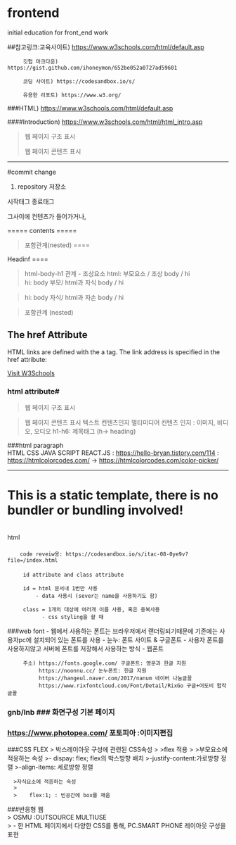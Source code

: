 # frontend
initial education for front_end work

##참고링크:교육사이트) https://www.w3schools.com/html/default.asp

         깃헙 마크다운) https://gist.github.com/ihoneymon/652be052a0727ad59601
         
         코딩 사이트) https://codesandbox.io/s/
         
         유용한 리포트) https://www.w3.org/

###HTML) https://www.w3schools.com/html/default.asp

####Introduction) https://www.w3schools.com/html/html_intro.asp

> 웹 페이지 구조 표시
>  
> 웹 페이지 콘텐츠 표시 
> 

***************************************************************************************

#commit change 

1. repository 저장소 

시작태그 
종료태그 

그사이에 컨텐츠가 들어가거나, 

<doctype html>
<html> 
<body>

<hi>
<py>

<html>
<body>

<backtick>
=====
<tagname>contents</tagname> 
=====         

>포함관계(nested)
====
<html>  
<body>
<hi> Headinf<hi>
</body>         
</html>         
====         
         
> html-body-h1 관계 - 조상요소 
> html:  부모요소 / 조상 
         body  / hi          
> hi:  body 부모/ html과 자식 
          body  / hi  
         

> hi: body 자식/ html과 자손 
          body  / hi   
         
        
         
>포함관계 (nested) 
         
<!DOCTYPE html>
<html>
<body>

<h2>The href Attribute</h2>

<p>HTML links are defined with the a tag. The link address is specified in the href attribute:</p>

<a href="https://www.w3schools.com">Visit W3Schools</a>

</body>
</html>

### html attribute# 

>웹 페이지 구조 표시
         
>웹 페이지 콘텐츠 표시 
> 텍스트 컨텐츠인지
> 멀티미디어 컨텐츠 인지 : 이미지, 비디오, 오디오 
         h1-h6: 제목태그 (h-> heading) 
         
 ###html paragraph         
  HTML CSS JAVA SCRIPT REACT.JS
         :  https://hello-bryan.tistory.com/114
          : https://htmlcolorcodes.com/ -> https://htmlcolorcodes.com/color-picker/

*****************************************************************************************
<!DOCTYPE html>
<html lang="en">
  <head>
    <meta charset="UTF-8">
    <meta name="viewport" content="width=device-width, initial-scale=1.0">
    <meta http-equiv="X-UA-Compatible" content="ie=edge">
    <title>Static Template</title>
  </head>
  <body>
    <h1>This is a static template, there is no bundler or bundling involved!</h1>
    <br />html&nbsp;<br / >       
  </body>
</html>
         
 ####
        code reveiw용: https://codesandbox.io/s/itac-08-0ye9v?file=/index.html
 ####
         id attribute and class attribute 
         
         id = html 문서내 1번만 사용 
             - data 사용시 (sever는 name을 사용하기도 함)
         
         class = 1개의 대상에 여러개 이름 사용, 혹은 중복사용 
               - css styling을 할 때
         
 ###web font
         - 웹에서 사용하는 폰트는 브라우저에서 랜더링되기때문에 기존에는 사용자pc에 설치되어 있는 폰트를 사용
         - 눈누: 폰트 사이트 & 구글폰트 
         - 사용자 폰트를 사용하지않고 서버에 폰트를 저장해서 사용하는 방식 - 웹폰트  
         
         주소) https://fonts.google.com/ 구글폰트: 영문과 한글 지원 
              https://noonnu.cc/ 눈누폰트: 한글 지원 
              https://hangeul.naver.com/2017/nanum 네이버 나눔글꼴 
              https://www.rixfontcloud.com/Font/Detail/RixGo 구글+어도비 합작 글꼴
         
  ###     gnb/lnb ### 화면구성 기본 페이지   
  ### https://www.photopea.com/ 포토피아 :이미지편집
         
  ###CSS FLEX
      >  박스레이아웃 구성에 관련된 CSS속성 
      >
      >flex 적용
      >
      >부모요소에 적응하는 속성
      >- dispay: flex;   flex의 박스방향 배치 
      >-justify-content:가로방향 정렬
      >-align-items: 세로방향 정렬 
         
      >자식요소에 적응하는 속성 
      >
      >    flex:1; : 빈공간에 box를 채움 
 ###반응형 웹         
      > OSMU :OUTSOURCE MULTIUSE    
      > - 한 HTML 페이지에서 다양한 CSS를 통해, PC.SMART PHONE 레이아웃 구성을 표현 
      
      
